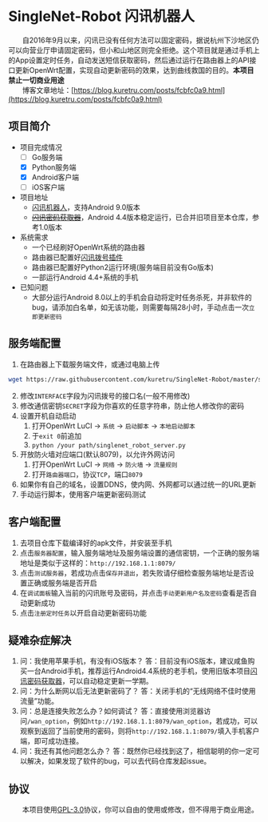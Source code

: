 # SingleNet-Robot 闪讯机器人

　　自2016年9月以来，闪讯已没有任何方法可以固定密码，据说杭州下沙地区仍可以向营业厅申请固定密码，但小和山地区则完全拒绝。这个项目就是通过手机上的App设置定时任务，自动发送短信获取密码，然后通过运行在路由器上的API接口更新OpenWrt配置，实现自动更新密码的效果，达到曲线救国的目的。**本项目禁止一切商业用途**  
　　博客文章地址：[https://blog.kuretru.com/posts/fcbfc0a9.html](https://blog.kuretru.com/posts/fcbfc0a9.html)  

## 项目简介

* 项目完成情况
  * [ ] Go服务端
  * [x] Python服务端
  * [X] Android客户端
  * [ ] iOS客户端
* 项目地址
  * [闪讯机器人](https://github.com/kuretru/SingleNet-Robot)，支持Android 9.0版本
  * ~~[闪讯密码获取器](https://github.com/kuretru/SingleNet-Password)~~，Android 4.4版本稳定运行，已合并旧项目至本仓库，参考1.0版本
* 系统需求
  * 一个已经刷好OpenWrt系统的路由器
  * 路由器已配置好[闪讯拨号插件](https://github.com/miao1007/Openwrt-NetKeeper)
  * 路由器已配置好Python2运行环境(服务端目前没有Go版本)
  * 一部运行Android 4.4+系统的手机
* 已知问题
  * 大部分运行Android 8.0以上的手机会自动将定时任务杀死，并非软件的bug，请添加白名单，如无该功能，则需要每隔28小时，手动点击一次`立即更新密码`

## 服务端配置

1. 在路由器上下载服务端文件，或通过电脑上传

```bash
wget https://raw.githubusercontent.com/kuretru/SingleNet-Robot/master/server/Python/run.py -O singlenet_robot_server.py`
```

2. 修改`INTERFACE`字段为闪讯拨号的接口名(一般不用修改)
3. 修改通信密钥`SECRET`字段为你喜欢的任意字符串，防止他人修改你的密码
4. 设置开机自动启动
   1. 打开OpenWrt LuCI -> `系统` -> `启动脚本` -> `本地启动脚本`
   2. 于`exit 0`前追加
   3. `python /your path/singlenet_robot_server.py`
5. 开放防火墙对应端口(默认8079)，以允许外网访问
   1. 打开OpenWrt LuCI -> `网络` -> `防火墙` -> `流量规则`
   2. 打开`路由器端口`，协议`TCP`，端口`8079`
6. 如果你有自己的域名，设置DDNS，使内网、外网都可以通过统一的URL更新
7. 手动运行脚本，使用客户端更新密码测试

## 客户端配置

1. 去项目仓库下载编译好的apk文件，并安装至手机
2. 点击`服务器配置`，输入服务端地址及服务端设置的通信密钥，一个正确的服务端地址是类似于这样的：`http://192.168.1.1:8079/`
3. 点击`测试服务器`，若成功点击`保存并退出`，若失败请仔细检查服务端地址是否设置正确或服务端是否开启
4. 在`调试面板`输入当前的闪讯账号及密码，并点击`手动更新用户名及密码`查看是否自动更新成功
5. 点击`注册定时任务`以开启自动更新密码功能

## 疑难杂症解决

1. 问：我使用苹果手机，有没有iOS版本？
   答：目前没有iOS版本，建议咸鱼购买一台Android手机，推荐运行Android4.4系统的老手机，使用旧版本项目[闪讯密码获取器](https://github.com/kuretru/SingleNet-Password)，可以自动稳定更新一学期。
2. 问：为什么断网以后无法更新密码了？
   答：关闭手机的“无线网络不佳时使用流量”功能。
3. 问：总是连接失败怎么办？如何调试？
   答：直接使用浏览器访问`/wan_option`，例如`http://192.168.1.1:8079/wan_option`，若成功，可以观察到返回了当前使用的密码，则将`http://192.168.1.1:8079/`填入手机客户端，即可成功连接。
4. 问：我还有其他问题怎么办？
   答：既然你已经找到这了，相信聪明的你一定可以解决，如果发现了软件的bug，可以去代码仓库发起issue。

## 协议

　　本项目使用[GPL-3.0](https://www.gnu.org/licenses/gpl-3.0.en.html)协议，你可以自由的使用或修改，但不得用于商业用途。
